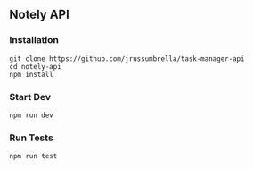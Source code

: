 ## Notely API

### Installation

```
git clone https://github.com/jrussumbrella/task-manager-api
cd notely-api
npm install
```

### Start Dev

```
npm run dev
```

### Run Tests

```
npm run test
```
